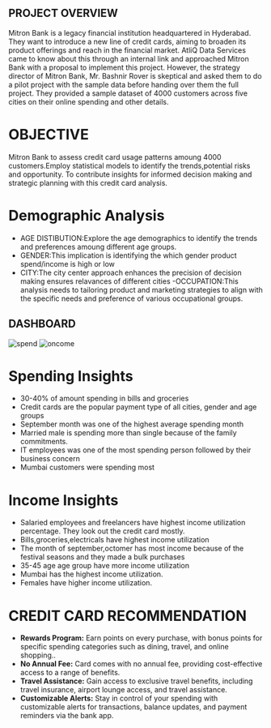 ## PROJECT OVERVIEW
Mitron Bank is a legacy financial institution headquartered in Hyderabad. They want to introduce a new line of credit cards, aiming to broaden its product offerings and reach in the financial market. 
AtliQ Data Services came to know about this through an internal link and approached Mitron Bank with a proposal to implement this project. However, the strategy director of Mitron Bank, Mr. Bashnir Rover is skeptical and asked them to do a pilot project with the sample data before handing over them the full project. They provided a sample dataset of 4000 customers across five cities on their online spending and other details.
# OBJECTIVE

Mitron Bank to assess credit card usage patterns amoung 4000 customers.Employ statistical models to identify the trends,potential risks and opportunity.
To contribute insights for informed decision making and strategic planning with this credit card analysis.
# Demographic Analysis
- AGE DISTIBUTION:Explore the age demographics to identify the trends and preferences  amoung different age groups.
- GENDER:This implication is identifying the which gender product spend/income is high or low
- CITY:The city center approach enhances the precision of decision making ensures relavances of different cities
-OCCUPATION:This analysis needs to tailoring product and marketing strategies to align with the specific needs and preference of various  occupational groups.

## DASHBOARD 
![spend](https://github.com/PremaLathagithub/Mitron-bank/assets/147397874/0c4a8260-0b65-48c0-b561-778862daed69)
![oncome](https://github.com/PremaLathagithub/Mitron-bank/assets/147397874/86d60b83-be31-42de-98a1-7db6652f86d0)

# Spending Insights
- 30-40% of amount spending in bills and groceries
- Credit cards are the popular payment type of all cities, gender and age groups
- September month was one of the highest  average  spending month
- Married male is spending more than single because of the family commitments.
- IT employees was one of the most spending person followed by their business concern
- Mumbai customers were spending most

# Income Insights
- Salaried employees and freelancers have highest income utilization percentage. They look out the credit card mostly.
- Bills,groceries,electricals have highest income utilization
- The month of september,octomer has most income because of the festival seasons and they made a bulk purchases
- 35-45 age age group have more income utilization
- Mumbai has the highest income utilization.
- Females have higher income utilization.
# CREDIT CARD RECOMMENDATION
- **Rewards Program:** Earn points on every purchase, with bonus points for specific spending categories such as dining, travel, and online shopping..
- **No Annual Fee:** Card comes with no annual fee, providing cost-effective access to a range of benefits.
- **Travel Assistance:** Gain access to exclusive travel benefits, including travel insurance, airport lounge access, and travel assistance.
- **Customizable Alerts:** Stay in control of your spending with customizable alerts for transactions, balance updates, and payment reminders via the bank app.

